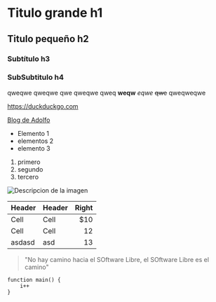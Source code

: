 # Titulo grande h1

## Titulo pequeño h2

### Subtítulo h3

### SubSubtitulo h4



qweqwe qweqwe qwe qweqwe qweq **weqw** *eqwe* ~~qwe~~ qweqweqwe

<https://duckduckgo.com>

[Blog de Adolfo](https://www.asanzdiego.com/)

- Elemento 1
- elementos 2
- elemento 3

1. primero
1. segundo
1. tercero

![Descripcion de la imagen](https://1.bp.blogspot.com/-wCvKL2aFu3A/YFeIqo3dfOI/AAAAAAAAEIk/_NQE_BIeaPAYTcnY5FATib7hCQm3BkJGgCLcBGAsYHQ/w640-h480/dni-electronico.jpg)

| Header | Header | Right |
| ------ | ------ | -----:|
| Cell   | Cell   |   $10 |
| Cell   | Cell   |    12 |
| asdasd | asd    |    13 |

> "No hay camino hacia el SOftware Libre, el SOftware Libre es el camino"

~~~
function main() {
	i++
}
~~~



